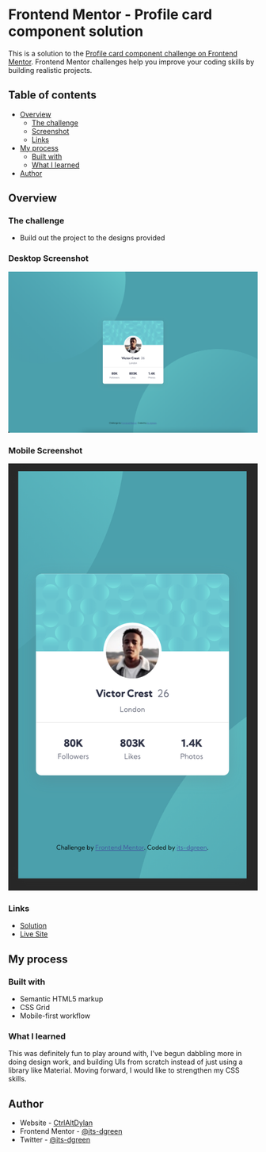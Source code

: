 # Frontend Mentor - Profile card component solution

This is a solution to the [Profile card component challenge on Frontend Mentor](https://www.frontendmentor.io/challenges/profile-card-component-cfArpWshJ). Frontend Mentor challenges help you improve your coding skills by building realistic projects. 

## Table of contents

- [Overview](#overview)
  - [The challenge](#the-challenge)
  - [Screenshot](#screenshot)
  - [Links](#links)
- [My process](#my-process)
  - [Built with](#built-with)
  - [What I learned](#what-i-learned)
- [Author](#author)

## Overview

### The challenge

- Build out the project to the designs provided

### Desktop Screenshot

![](./screenshots/desktop.png)

### Mobile Screenshot

![](./screenshots/mobile.png)

### Links

- [Solution](https://www.frontendmentor.io/solutions/profile-card-component-ZJ4hjp1qd)
- [Live Site](https://its-dgreen.github.io/profile-card-component/)

## My process

### Built with

- Semantic HTML5 markup
- CSS Grid
- Mobile-first workflow

### What I learned

This was definitely fun to play around with, I've begun dabbling more in doing design work, and building UIs from scratch instead of just using a library like Material. Moving forward, I would like to strengthen my CSS skills.

## Author

- Website - [CtrlAltDylan](https://www.ctrlaltdylan.com)
- Frontend Mentor - [@its-dgreen](https://www.frontendmentor.io/profile/its-dgreen)
- Twitter - [@its-dgreen](https://www.twitter.com/its_dgreen)
